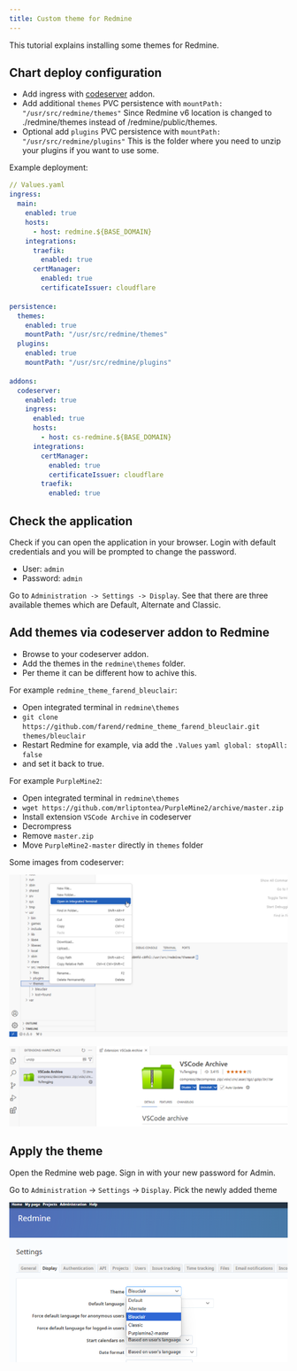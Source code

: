 ```yaml
---
title: Custom theme for Redmine
---
```


This tutorial explains installing some themes for Redmine.

## Chart deploy configuration

- Add ingress with [codeserver](https://truecharts.org/guides/addons/code-server/) addon.
- Add additional `themes` PVC persistence with `mountPath: "/usr/src/redmine/themes"` Since Redmine v6 location is changed to ./redmine/themes instead of /redmine/public/themes.
- Optional add `plugins` PVC persistence with `mountPath: "/usr/src/redmine/plugins"` This is the folder where you need to unzip your plugins if you want to use some.

Example deployment:
```yaml
// Values.yaml
ingress:
  main:
    enabled: true
    hosts:
      - host: redmine.${BASE_DOMAIN}
    integrations:
      traefik:
        enabled: true
      certManager:
        enabled: true
        certificateIssuer: cloudflare

persistence:
  themes:
    enabled: true
    mountPath: "/usr/src/redmine/themes"
  plugins:
    enabled: true
    mountPath: "/usr/src/redmine/plugins"

addons:
  codeserver:
    enabled: true
    ingress:
      enabled: true
      hosts:
        - host: cs-redmine.${BASE_DOMAIN}
      integrations:
        certManager:
          enabled: true
          certificateIssuer: cloudflare
        traefik:
          enabled: true
```

## Check the application

Check if you can open the application in your browser. Login with default credentials and you will be prompted to change the password.

- User: `admin`
- Password: `admin`

Go to `Administration -> Settings -> Display`. See that there are three available themes which are Default, Alternate and Classic.

## Add themes via codeserver addon to Redmine

- Browse to your codeserver addon.
- Add the themes in the `redmine\themes` folder.
- Per theme it can be different how to achive this.

For example `redmine_theme_farend_bleuclair`:
- Open integrated terminal in `redmine\themes`
- `git clone https://github.com/farend/redmine_theme_farend_bleuclair.git themes/bleuclair`
- Restart Redmine for example, via add the `.Values`
      ```yaml
      global:
            stopAll: false
      ```
- and set it back to true.

For example `PurpleMine2`:
- Open integrated terminal in `redmine\themes`
- `wget https://github.com/mrliptontea/PurpleMine2/archive/master.zip`
- Install extension `VSCode Archive` in codeserver
- Decrompress
- Remove `master.zip`
- Move `PurpleMine2-master` directly in `themes` folder

Some images from codeserver:

![image1](./img/image1.png)

![image2](./img/image2.png)


## Apply the theme

Open the Redmine web page. Sign in with your new password for Admin.

Go to `Administration` -> `Settings` -> `Display`. Pick the newly added theme

![image3](./img/image3.png)
